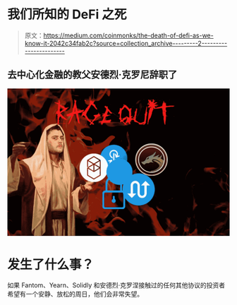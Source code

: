 # 我们所知的 DeFi 之死

> 原文：<https://medium.com/coinmonks/the-death-of-defi-as-we-know-it-2042c34fab2c?source=collection_archive---------2----------------------->

## 去中心化金融的教父安德烈·克罗尼辞职了

![](img/c16cb5ee12df6b997db4f6bc3f618e95.png)

# 发生了什么事？

如果 Fantom、Yearn、Solidly 和安德烈·克罗涅接触过的任何其他协议的投资者希望有一个安静、放松的周日，他们会非常失望。
